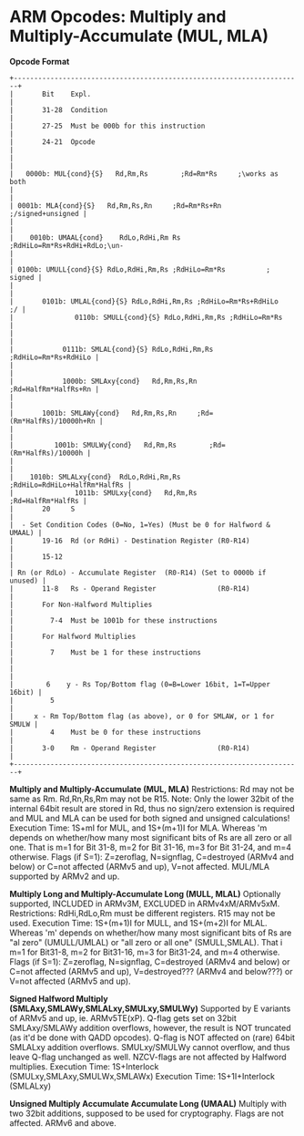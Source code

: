 # ARM Opcodes: Multiply and Multiply-Accumulate (MUL, MLA)


**Opcode Format**

```
+-----------------------------------------------------------------------+
|       Bit    Expl.                                                    |
|       31-28  Condition                                                |
|       27-25  Must be 000b for this instruction                        |
|       24-21  Opcode                                                   |
|                                                                       |
|   0000b: MUL{cond}{S}   Rd,Rm,Rs        ;Rd=Rm*Rs     ;\works as both 
|                                                                       |
| 0001b: MLA{cond}{S}   Rd,Rm,Rs,Rn     ;Rd=Rm*Rs+Rn  ;/signed+unsigned |
|                                                                       |
|    0010b: UMAAL{cond}    RdLo,RdHi,Rm Rs ;RdHiLo=Rm*Rs+RdHi+RdLo;\un- 
|                                                                       |
| 0100b: UMULL{cond}{S} RdLo,RdHi,Rm,Rs ;RdHiLo=Rm*Rs          ; signed |
|                                                                       |
|       0101b: UMLAL{cond}{S} RdLo,RdHi,Rm,Rs ;RdHiLo=Rm*Rs+RdHiLo   ;/ |
|               0110b: SMULL{cond}{S} RdLo,RdHi,Rm,Rs ;RdHiLo=Rm*Rs     |
|                                                                       |
|            0111b: SMLAL{cond}{S} RdLo,RdHi,Rm,Rs ;RdHiLo=Rm*Rs+RdHiLo |
|                                                                       |
|            1000b: SMLAxy{cond}   Rd,Rm,Rs,Rn     ;Rd=HalfRm*HalfRs+Rn |
|                                                                       |
|       1001b: SMLAWy{cond}   Rd,Rm,Rs,Rn     ;Rd=(Rm*HalfRs)/10000h+Rn |
|                                                                       |
|          1001b: SMULWy{cond}   Rd,Rm,Rs        ;Rd=(Rm*HalfRs)/10000h |
|                                                                       |
|    1010b: SMLALxy{cond}  RdLo,RdHi,Rm,Rs ;RdHiLo=RdHiLo+HalfRm*HalfRs |
|               1011b: SMULxy{cond}   Rd,Rm,Rs        ;Rd=HalfRm*HalfRs |
|       20     S                                                        |
|  - Set Condition Codes (0=No, 1=Yes) (Must be 0 for Halfword & UMAAL) |
|       19-16  Rd (or RdHi) - Destination Register (R0-R14)             |
|       15-12                                                           |
| Rn (or RdLo) - Accumulate Register  (R0-R14) (Set to 0000b if unused) |
|       11-8   Rs - Operand Register               (R0-R14)             |
|       For Non-Halfword Multiplies                                     |
|         7-4  Must be 1001b for these instructions                     |
|       For Halfword Multiplies                                         |
|         7    Must be 1 for these instructions                         |
|                                                                       |
|        6    y - Rs Top/Bottom flag (0=B=Lower 16bit, 1=T=Upper 16bit) |
|         5                                                             |
|     x - Rm Top/Bottom flag (as above), or 0 for SMLAW, or 1 for SMULW |
|         4    Must be 0 for these instructions                         |
|       3-0    Rm - Operand Register               (R0-R14)             |
+-----------------------------------------------------------------------+
```


**Multiply and Multiply-Accumulate (MUL, MLA)**
Restrictions: Rd may not be same as Rm. Rd,Rn,Rs,Rm may not be R15.
Note: Only the lower 32bit of the internal 64bit result are stored in
Rd, thus no sign/zero extension is required and MUL and MLA can be used
for both signed and unsigned calculations!
Execution Time: 1S+mI for MUL, and 1S+(m+1)I for MLA. Whereas \'m\
depends on whether/how many most significant bits of Rs are all zero or
all one. That is m=1 for Bit 31-8, m=2 for Bit 31-16, m=3 for Bit 31-24,
and m=4 otherwise.
Flags (if S=1): Z=zeroflag, N=signflag, C=destroyed (ARMv4 and below) or
C=not affected (ARMv5 and up), V=not affected. MUL/MLA supported by
ARMv2 and up.

**Multiply Long and Multiply-Accumulate Long (MULL, MLAL)**
Optionally supported, INCLUDED in ARMv3M, EXCLUDED in ARMv4xM/ARMv5xM.
Restrictions: RdHi,RdLo,Rm must be different registers. R15 may not be
used.
Execution Time: 1S+(m+1)I for MULL, and 1S+(m+2)I for MLAL. Whereas
\'m\' depends on whether/how many most significant bits of Rs are \"al
zero\" (UMULL/UMLAL) or \"all zero or all one\" (SMULL,SMLAL). That i
m=1 for Bit31-8, m=2 for Bit31-16, m=3 for Bit31-24, and m=4 otherwise.
Flags (if S=1): Z=zeroflag, N=signflag, C=destroyed (ARMv4 and below) or
C=not affected (ARMv5 and up), V=destroyed??? (ARMv4 and below???) or
V=not affected (ARMv5 and up).

**Signed Halfword Multiply (SMLAxy,SMLAWy,SMLALxy,SMULxy,SMULWy)**
Supported by E variants of ARMv5 and up, ie. ARMv5TE(xP).
Q-flag gets set on 32bit SMLAxy/SMLAWy addition overflows, however, the
result is NOT truncated (as it\'d be done with QADD opcodes).
Q-flag is NOT affected on (rare) 64bit SMLALxy addition overflows.
SMULxy/SMULWy cannot overflow, and thus leave Q-flag unchanged as well.
NZCV-flags are not affected by Halfword multiplies.
Execution Time: 1S+Interlock (SMULxy,SMLAxy,SMULWx,SMLAWx)
Execution Time: 1S+1I+Interlock (SMLALxy)

**Unsigned Multiply Accumulate Accumulate Long (UMAAL)**
Multiply with two 32bit additions, supposed to be used for
cryptography.
Flags are not affected.
ARMv6 and above.



